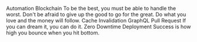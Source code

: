 Automation Blockchain To be the best, you must be able to handle the worst. Don't be afraid to give up the good to go for the great. Do what you love and the money will follow. Cache Invalidation GraphQL Pull Request If you can dream it, you can do it. Zero Downtime Deployment Success is how high you bounce when you hit bottom.
